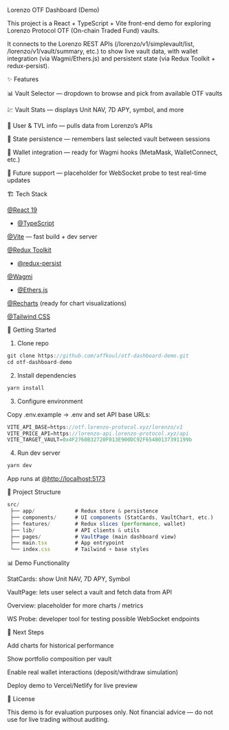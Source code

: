 Lorenzo OTF Dashboard (Demo)

This project is a React + TypeScript + Vite front-end demo for exploring Lorenzo Protocol OTF (On-chain Traded Fund) vaults.

It connects to the Lorenzo REST APIs (/lorenzo/v1/simplevault/list, /lorenzo/v1/vault/summary, etc.) to show live vault data, with wallet integration (via Wagmi/Ethers.js) and persistent state (via Redux Toolkit + redux-persist).

✨ Features

📊 Vault Selector — dropdown to browse and pick from available OTF vaults

💹 Vault Stats — displays Unit NAV, 7D APY, symbol, and more

👥 User & TVL info — pulls data from Lorenzo’s APIs

🔄 State persistence — remembers last selected vault between sessions

🔗 Wallet integration — ready for Wagmi hooks (MetaMask, WalletConnect, etc.)

📡 Future support — placeholder for WebSocket probe to test real-time updates

🏗️ Tech Stack

[@React 19](https://react.dev)
+ [@TypeScript](https://www.typescriptlang.org/)

[@Vite](https://vitejs.dev) — fast build + dev server

[@Redux Toolkit](https://redux-toolkit.js.org)
 + [@redux-persist](https://github.com/rt2zz/redux-persist)

[@Wagmi](https://wagmi.sh/)
 + [@Ethers.js](https://docs.ethers.org)

[@Recharts](https://recharts.org)
 (ready for chart visualizations)

[@Tailwind CSS](https://tailwindcss.com)

🚀 Getting Started
1. Clone repo
```js
git clone https://github.com/affkoul/otf-dashboard-demo.git
cd otf-dashboard-demo
```

2. Install dependencies
```js
yarn install
```

3. Configure environment

Copy .env.example → .env and set API base URLs:
```js
VITE_API_BASE=https://otf.lorenzo-protocol.xyz/lorenzo/v1
VITE_PRICE_API=https://lorenzo-api.lorenzo-protocol.xyz/api
VITE_TARGET_VAULT=0x4F2760B32720F013E900DC92F65480137391199b
```

4. Run dev server
```js
yarn dev
```


App runs at [@http://localhost:5173](http://localhost:5173)


📂 Project Structure
```js
src/
 ├── app/             # Redux store & persistence
 ├── components/      # UI components (StatCards, VaultChart, etc.)
 ├── features/        # Redux slices (performance, wallet)
 ├── lib/             # API clients & utils
 ├── pages/           # VaultPage (main dashboard view)
 ├── main.tsx         # App entrypoint
 └── index.css        # Tailwind + base styles
 ```

📊 Demo Functionality

StatCards: show Unit NAV, 7D APY, Symbol

VaultPage: lets user select a vault and fetch data from API

Overview: placeholder for more charts / metrics

WS Probe: developer tool for testing possible WebSocket endpoints

🔮 Next Steps

Add charts for historical performance

Show portfolio composition per vault

Enable real wallet interactions (deposit/withdraw simulation)

Deploy demo to Vercel/Netlify for live preview

📝 License

This demo is for evaluation purposes only.
Not financial advice — do not use for live trading without auditing.